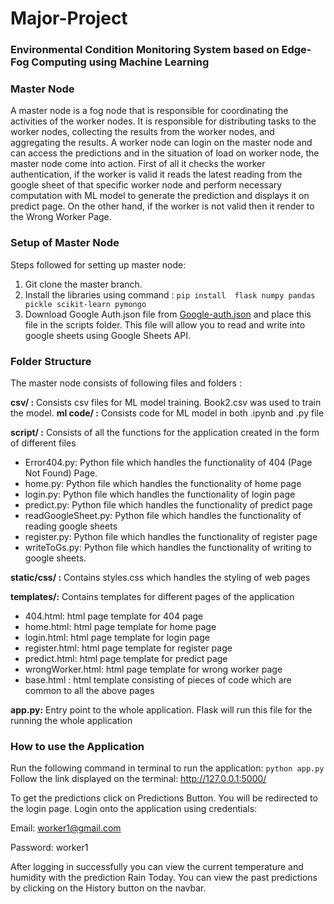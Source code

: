 # Major-Project

### Environmental Condition Monitoring System based on Edge-Fog Computing using Machine Learning



### Master Node
A master node is a fog node that is responsible for coordinating the activities of the worker nodes. It is responsible for distributing tasks to the worker nodes, collecting the results from the worker nodes, and aggregating the results. A worker node can login on the master node and can access the predictions and in the situation of load on worker node, the master node come into action. First of all it checks the worker authentication, if the worker is valid it reads the latest reading from the google sheet of that specific worker node and perform necessary computation with ML model to generate the prediction and displays it on predict page. On the other hand, if the worker is not valid then it render to the Wrong Worker Page.
### Setup of Master Node
Steps followed for setting up master node:
1. Git clone the master branch.
2. Install the libraries using command : 
`pip install  flask numpy pandas pickle scikit-learn pymongo`
4. Download Google Auth.json file from [Google-auth.json](https://drive.google.com/file/d/1HkV1gi5XPWU2rzTopRKkmC2RtRE8gvyL/view?usp=sharing "Google-auth.json") and place this file in the scripts folder. This file will allow you to read and write into google sheets using Google Sheets API.



### Folder Structure

The master node consists of following files and folders : 

**csv/ :** Consists csv files for ML model training.  Book2.csv was used to train the model.
**ml code/ :**
Consists code for ML model in both .ipynb and .py file

**script/ :** 
Consists of all the functions for the application created in the form of different files
- Error404.py:  Python file which handles the functionality of 404 (Page Not Found) Page.
- home.py: Python file which handles the functionality of home page
- login.py: Python file which handles the functionality of login page
- predict.py: Python file which handles the functionality of predict page
- readGoogleSheet.py: Python file which handles the functionality of reading google sheets
- register.py: Python file which handles the functionality of register page
- writeToGs.py: Python file which handles the functionality of writing to google sheets.

**static/css/ :** 
Contains styles.css which handles the styling of web pages

**templates/:** 
Contains templates for different pages of the application

- 404.html: html page template for 404 page
- home.html: html page template for home page
- login.html: html page template for login page
- register.html: html page template for register page
- predict.html: html page template for predict page
- wrongWorker.html: html page template for wrong worker page
- base.html : html template consisting of pieces of code which are common to all the above pages

**app.py:**  Entry point to the whole application. Flask will run this file for the running the whole application



###  How to use the Application

Run the following command in terminal to run the application: 
	`python app.py`
Follow the link displayed on the terminal:
http://127.0.0.1:5000/

To get the predictions click on Predictions Button. You will be redirected to the login page. Login onto the application using credentials: 

Email: worker1@gmail.com

Password: worker1

After logging in successfully you can view the current temperature and humidity with the prediction Rain Today.
You can view the past predictions by clicking on the History button on the navbar.
